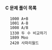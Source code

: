 
#### C 문제 풀이 목록

      1000 A+B
      1001 A-B
      1008 A/B
      1330 두 수 비교하기
      1809 Moo
      2420 사파리월드
